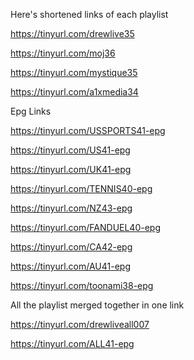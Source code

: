 Here's shortened links of each playlist

https://tinyurl.com/drewlive35

https://tinyurl.com/moj36

https://tinyurl.com/mystique35

https://tinyurl.com/a1xmedia34

Epg Links

https://tinyurl.com/USSPORTS41-epg

https://tinyurl.com/US41-epg

https://tinyurl.com/UK41-epg

https://tinyurl.com/TENNIS40-epg

https://tinyurl.com/NZ43-epg

https://tinyurl.com/FANDUEL40-epg

https://tinyurl.com/CA42-epg  

https://tinyurl.com/AU41-epg

https://tinyurl.com/toonami38-epg

All the playlist merged together in one link

https://tinyurl.com/drewliveall007

https://tinyurl.com/ALL41-epg
